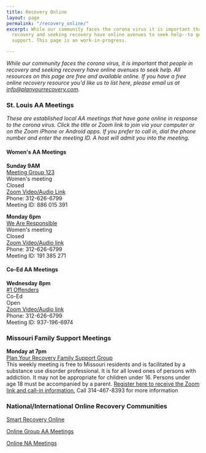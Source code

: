 ```yaml
---
title: Recovery Online
layout: page
permalink: "/recovery_online/"
excerpt: While our community faces the corona virus it is important that people in
  recovery and seeking recovery have online avenues to seek help--to get and provide
  support. This page is an work-in-progress.

---
```

_While our community faces the corona virus, it is important that people in recovery and seeking recovery have online avenues to seek help. All resources on this page are free and available online. If you have a free online recovery resource you'd like us to list here, please email us at info@planyourrecovery.com._

### St. Louis AA Meetings

_These are established local AA meetings that have gone online in response to the corona virus. Click the title or Zoom link to join via your computer or on the Zoom iPhone or Android apps. If you prefer to call in, dial the phone number and enter the meeting ID. A host will admit you into the meeting._

#### Women's AA Meetings

**Sunday 9AM**  
[Meeting Group 123](https://us04web.zoom.us/j/886015391 "Zoom Link")  
Women's meeting  
Closed  
[Zoom Video/Audio Link](https://us04web.zoom.us/j/886015391 "Zoom link")  
Phone: 312-626-6799  
Meeting ID: 886 015 391

**Monday 6pm**  
[We Are Responsible](https://us04web.zoom.us/j/191385271?pwd=MjlkWWhXVk83V3JPem5UdTEraGU5Zz09 "We Are Responsible")  
Women's meeting  
Closed  
[Zoom Video/Audio link](https://us04web.zoom.us/j/191385271?pwd=MjlkWWhXVk83V3JPem5UdTEraGU5Zz09 "Zoom Link")  
Phone: 312-626-6799  
Meeting ID: 191 385 271

#### Co-Ed AA Meetings

**Wednesday 8pm**  
[#1 Offenders](https://zoom.us/j/187245516 "Zoom Link")  
Co-Ed  
Open  
[Zoom Video/Audio link](https://zoom.us/j/187245516 "Zoom Link")  
Phone: 312-626-6799  
Meeting ID: 937-196-6974

### **Missouri Family Support Meetings**

**Monday at 7pm**  
[Plan Your Recovery Family Support Group](https://zoom.us/meeting/register/vJAtdOGprT0pal33KSBqYAXDdTn08gMS6A "Zoom Link")  
This weekly meeting is free to Missouri residents and is facilitated by a substance use disorder professional. It is for all loved ones of persons with addiction. It may not be appropriate for children under 16. Persons under age 18 must be accompanied by a parent. [Register here to receive the Zoom link and call-in information.](https://zoom.us/meeting/register/vJAtdOGprT0pal33KSBqYAXDdTn08gMS6A "Registration") Call 314-467-8393 for more information

### National/International Online Recovery Communities
[Smart Recovery Online](https://www.smartrecovery.org/smart-recovery-toolbox/smart-recovery-online/)

[Online Group AA Meetings](https://www.onlinegroupaa.org/)

[Online NA Meetings](https://www.na.org:443/meetingsearch/text-results.php?country=Web&state&city&zip&street&within=5&day=0&lang&orderby=distance)

